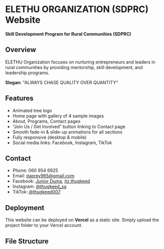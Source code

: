 # ELETHU ORGANIZATION (SDPRC) Website

**Skill Development Program for Rural Communities (SDPRC)**

## Overview
ELETHU Organization focuses on nurturing entrepreneurs and leaders in rural communities by providing mentorship, skill development, and leadership programs.

**Slogan:** "ALWAYS CHASE QUALITY OVER QUANTITY"

## Features
- Animated tree logo
- Home page with gallery of 4 sample images
- About, Programs, Contact pages
- “Join Us / Get Involved” button linking to Contact page
- Smooth fade-in & slide-up animations for all sections
- Fully responsive (desktop & mobile)
- Social media links: Facebook, Instagram, TikTok

## Contact
- Phone: 060 954 6925
- Email: daprey965@gmail.com
- Facebook: [Junior Duma](https://www.facebook.com/junior.duma), [itz thugkeed](https://www.facebook.com/itzthugkeed)
- Instagram: [@thugkeed_sa](https://www.instagram.com/thugkeed_sa)
- TikTok: [@thugkeed007](https://www.tiktok.com/@thugkeed007)

## Deployment
This website can be deployed on **Vercel** as a static site. Simply upload the project folder to your Vercel account.

## File Structure